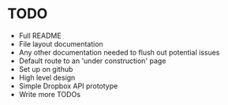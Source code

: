 
TODO
====

* Full README
* File layout documentation
* Any other documentation needed to flush out potential issues
* Default route to an 'under construction' page
* Set up on github
* High level design
* Simple Dropbox API prototype
* Write more TODOs

